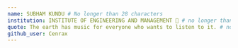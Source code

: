 ```yaml
---
name: SUBHAM KUNDU # No longer than 28 characters
institution: INSTITUTE OF ENGINEERING AND MANAGEMENT 🚩 # no longer than 58 characters
quote: The earth has music for everyone who wants to listen to it. # no longer than 100 characters, avoid using quotes(") to guarantee the format remains the same.
github_user: Cenrax
---
```

